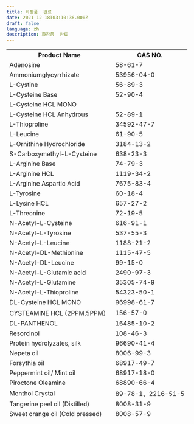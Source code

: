 ```yaml
---
title: 화장품  완료
date: 2021-12-18T03:10:36.000Z
draft: false
language: zh
description: 화장품  완료
---
```


<section class="lg:pb-24">
  <div class="max-w-screen-md px-4 mx-auto cmd:px-0">
<table class="border-collapse table-auto w-full text-sm">
<thead>
    <tr class="bg-slate-5">
        <th class="border dark:border-slate-600 font-medium p-4 pl-8 pt-3 pb-3 text-slate-400 dark:text-slate-200 text-left">Product Name</th>
        <th class="border dark:border-slate-600 font-medium p-4 pl-8 pt-3 pb-3 text-slate-400 dark:text-slate-200 text-left">CAS NO.</th>
    </tr>
    <thead>
    <tr>
        <td class="border border-slate-200 dark:border-slate-600 p-4 pl-8 text-slate-500 dark:text-slate-400">Adenosine</td>
        <td class="border border-slate-200 dark:border-slate-600 p-4 pl-8 text-slate-500 dark:text-slate-400">58-61-7</td>
    </tr>
    <tr>
        <td class="border border-slate-200 dark:border-slate-600 p-4 pl-8 text-slate-500 dark:text-slate-400">Ammoniumglycyrrhizate</td>
        <td class="border border-slate-200 dark:border-slate-600 p-4 pl-8 text-slate-500 dark:text-slate-400">53956-04-0</td>
    </tr>
    <tr>
        <td class="border border-slate-200 dark:border-slate-600 p-4 pl-8 text-slate-500 dark:text-slate-400">L-Cystine</td>
        <td class="border border-slate-200 dark:border-slate-600 p-4 pl-8 text-slate-500 dark:text-slate-400">56-89-3</td>
    </tr>
    <tr>
        <td class="border border-slate-200 dark:border-slate-600 p-4 pl-8 text-slate-500 dark:text-slate-400">L-Cysteine Base</td>
        <td class="border border-slate-200 dark:border-slate-600 p-4 pl-8 text-slate-500 dark:text-slate-400">52-90-4</td>
    </tr>
    <tr>
        <td class="border border-slate-200 dark:border-slate-600 p-4 pl-8 text-slate-500 dark:text-slate-400">L-Cysteine HCL MONO</td>
        <td class="border border-slate-200 dark:border-slate-600 p-4 pl-8 text-slate-500 dark:text-slate-400"></td>
    </tr>
    <tr>
        <td class="border border-slate-200 dark:border-slate-600 p-4 pl-8 text-slate-500 dark:text-slate-400">L-Cysteine HCL Anhydrous</td>
        <td class="border border-slate-200 dark:border-slate-600 p-4 pl-8 text-slate-500 dark:text-slate-400">52-89-1</td>
    </tr>
    <tr>
        <td class="border border-slate-200 dark:border-slate-600 p-4 pl-8 text-slate-500 dark:text-slate-400">L-Thioproline</td>
        <td class="border border-slate-200 dark:border-slate-600 p-4 pl-8 text-slate-500 dark:text-slate-400">34592-47-7</td>
    </tr>
    <tr>
        <td class="border border-slate-200 dark:border-slate-600 p-4 pl-8 text-slate-500 dark:text-slate-400">L-Leucine</td>
        <td class="border border-slate-200 dark:border-slate-600 p-4 pl-8 text-slate-500 dark:text-slate-400">61-90-5</td>
    </tr>
    <tr>
        <td class="border border-slate-200 dark:border-slate-600 p-4 pl-8 text-slate-500 dark:text-slate-400">L-Ornithine Hydrochloride</td>
        <td class="border border-slate-200 dark:border-slate-600 p-4 pl-8 text-slate-500 dark:text-slate-400">3184-13-2</td>
    </tr>
    <tr>
        <td class="border border-slate-200 dark:border-slate-600 p-4 pl-8 text-slate-500 dark:text-slate-400">S-Carboxymethyl-L-Cysteine</td>
        <td class="border border-slate-200 dark:border-slate-600 p-4 pl-8 text-slate-500 dark:text-slate-400">638-23-3</td>
    </tr>
    <tr>
        <td class="border border-slate-200 dark:border-slate-600 p-4 pl-8 text-slate-500 dark:text-slate-400">L-Arginine Base</td>
        <td class="border border-slate-200 dark:border-slate-600 p-4 pl-8 text-slate-500 dark:text-slate-400">74-79-3</td>
    </tr>
    <tr>
        <td class="border border-slate-200 dark:border-slate-600 p-4 pl-8 text-slate-500 dark:text-slate-400">L-Arginine HCL</td>
        <td class="border border-slate-200 dark:border-slate-600 p-4 pl-8 text-slate-500 dark:text-slate-400">1119-34-2</td>
    </tr>
    <tr>
        <td class="border border-slate-200 dark:border-slate-600 p-4 pl-8 text-slate-500 dark:text-slate-400">L-Arginine Aspartic Acid</td>
        <td class="border border-slate-200 dark:border-slate-600 p-4 pl-8 text-slate-500 dark:text-slate-400">7675-83-4</td>
    </tr>
    <tr>
        <td class="border border-slate-200 dark:border-slate-600 p-4 pl-8 text-slate-500 dark:text-slate-400">L-Tyrosine</td>
        <td class="border border-slate-200 dark:border-slate-600 p-4 pl-8 text-slate-500 dark:text-slate-400">60-18-4</td>
    </tr>
    <tr>
        <td class="border border-slate-200 dark:border-slate-600 p-4 pl-8 text-slate-500 dark:text-slate-400">L-Lysine HCL</td>
        <td class="border border-slate-200 dark:border-slate-600 p-4 pl-8 text-slate-500 dark:text-slate-400">657-27-2</td>
    </tr>
    <tr>
        <td class="border border-slate-200 dark:border-slate-600 p-4 pl-8 text-slate-500 dark:text-slate-400">L-Threonine</td>
        <td class="border border-slate-200 dark:border-slate-600 p-4 pl-8 text-slate-500 dark:text-slate-400">72-19-5</td>
    </tr>
    <tr>
        <td class="border border-slate-200 dark:border-slate-600 p-4 pl-8 text-slate-500 dark:text-slate-400">N-Acetyl-L-Cysteine</td>
        <td class="border border-slate-200 dark:border-slate-600 p-4 pl-8 text-slate-500 dark:text-slate-400">616-91-1</td>
    </tr>
    <tr>
        <td class="border border-slate-200 dark:border-slate-600 p-4 pl-8 text-slate-500 dark:text-slate-400">N-Acetyl-L-Tyrosine</td>
        <td class="border border-slate-200 dark:border-slate-600 p-4 pl-8 text-slate-500 dark:text-slate-400">537-55-3</td>
    </tr>
    <tr>
        <td class="border border-slate-200 dark:border-slate-600 p-4 pl-8 text-slate-500 dark:text-slate-400">N-Acetyl-L-Leucine</td>
        <td class="border border-slate-200 dark:border-slate-600 p-4 pl-8 text-slate-500 dark:text-slate-400">1188-21-2</td>
    </tr>
    <tr>
        <td class="border border-slate-200 dark:border-slate-600 p-4 pl-8 text-slate-500 dark:text-slate-400">N-Acetyl-DL-Methionine</td>
        <td class="border border-slate-200 dark:border-slate-600 p-4 pl-8 text-slate-500 dark:text-slate-400">1115-47-5</td>
    </tr>
    <tr>
        <td class="border border-slate-200 dark:border-slate-600 p-4 pl-8 text-slate-500 dark:text-slate-400">N-Acetyl-DL-Leucine</td>
        <td class="border border-slate-200 dark:border-slate-600 p-4 pl-8 text-slate-500 dark:text-slate-400">99-15-0</td>
    </tr>
    <tr>
        <td class="border border-slate-200 dark:border-slate-600 p-4 pl-8 text-slate-500 dark:text-slate-400">N-Acetyl-L-Glutamic acid</td>
        <td class="border border-slate-200 dark:border-slate-600 p-4 pl-8 text-slate-500 dark:text-slate-400">2490-97-3</td>
    </tr>
    <tr>
        <td class="border border-slate-200 dark:border-slate-600 p-4 pl-8 text-slate-500 dark:text-slate-400">N-Acetyl-L-Glutamine</td>
        <td class="border border-slate-200 dark:border-slate-600 p-4 pl-8 text-slate-500 dark:text-slate-400">35305-74-9</td>
    </tr>
    <tr>
        <td class="border border-slate-200 dark:border-slate-600 p-4 pl-8 text-slate-500 dark:text-slate-400">N-Acetyl-L-Thioproline</td>
        <td class="border border-slate-200 dark:border-slate-600 p-4 pl-8 text-slate-500 dark:text-slate-400">54323-50-1</td>
    </tr>
    <tr>
        <td class="border border-slate-200 dark:border-slate-600 p-4 pl-8 text-slate-500 dark:text-slate-400">DL-Cysteine HCL MONO</td>
        <td class="border border-slate-200 dark:border-slate-600 p-4 pl-8 text-slate-500 dark:text-slate-400">96998-61-7</td>
    </tr>
    <tr>
        <td class="border border-slate-200 dark:border-slate-600 p-4 pl-8 text-slate-500 dark:text-slate-400">CYSTEAMINE HCL (2PPM,5PPM）</td>
        <td class="border border-slate-200 dark:border-slate-600 p-4 pl-8 text-slate-500 dark:text-slate-400">156-57-0</td>
    </tr>
    <tr>
        <td class="border border-slate-200 dark:border-slate-600 p-4 pl-8 text-slate-500 dark:text-slate-400">DL-PANTHENOL</td>
        <td class="border border-slate-200 dark:border-slate-600 p-4 pl-8 text-slate-500 dark:text-slate-400">16485-10-2</td>
    </tr>
    <tr>
        <td class="border border-slate-200 dark:border-slate-600 p-4 pl-8 text-slate-500 dark:text-slate-400">Resorcinol</td>
        <td class="border border-slate-200 dark:border-slate-600 p-4 pl-8 text-slate-500 dark:text-slate-400">108-46-3</td>
    </tr>
    <tr>
        <td class="border border-slate-200 dark:border-slate-600 p-4 pl-8 text-slate-500 dark:text-slate-400">Protein hydrolyzates, silk</td>
        <td class="border border-slate-200 dark:border-slate-600 p-4 pl-8 text-slate-500 dark:text-slate-400">96690-41-4</td>
    </tr>
    <tr>
        <td class="border border-slate-200 dark:border-slate-600 p-4 pl-8 text-slate-500 dark:text-slate-400">Nepeta oil</td>
        <td class="border border-slate-200 dark:border-slate-600 p-4 pl-8 text-slate-500 dark:text-slate-400">8006-99-3</td>
    </tr>
    <tr>
        <td class="border border-slate-200 dark:border-slate-600 p-4 pl-8 text-slate-500 dark:text-slate-400">Forsythia oil</td>
        <td class="border border-slate-200 dark:border-slate-600 p-4 pl-8 text-slate-500 dark:text-slate-400">68917-49-7</td>
    </tr>
    <tr>
        <td class="border border-slate-200 dark:border-slate-600 p-4 pl-8 text-slate-500 dark:text-slate-400">Peppermint oil/ Mint oil</td>
        <td class="border border-slate-200 dark:border-slate-600 p-4 pl-8 text-slate-500 dark:text-slate-400">68917-18-0</td>
    </tr>
    <tr>
        <td class="border border-slate-200 dark:border-slate-600 p-4 pl-8 text-slate-500 dark:text-slate-400">Piroctone Oleamine</td>
        <td class="border border-slate-200 dark:border-slate-600 p-4 pl-8 text-slate-500 dark:text-slate-400">68890-66-4</td>
    </tr>
    <tr>
        <td class="border border-slate-200 dark:border-slate-600 p-4 pl-8 text-slate-500 dark:text-slate-400">Menthol Crystal</td>
        <td class="border border-slate-200 dark:border-slate-600 p-4 pl-8 text-slate-500 dark:text-slate-400">89-78-1、2216-51-5</td>
    </tr>
    <tr>
        <td class="border border-slate-200 dark:border-slate-600 p-4 pl-8 text-slate-500 dark:text-slate-400">Tangerine peel oil (Distilled)</td>
        <td class="border border-slate-200 dark:border-slate-600 p-4 pl-8 text-slate-500 dark:text-slate-400">8008-31-9</td>
    </tr>
    <tr>
        <td class="border border-slate-200 dark:border-slate-600 p-4 pl-8 text-slate-500 dark:text-slate-400">Sweet orange oil (Cold pressed)</td>
        <td class="border border-slate-200 dark:border-slate-600 p-4 pl-8 text-slate-500 dark:text-slate-400">8008-57-9</td>
    </tr>
</table>

  </div>
</section>
